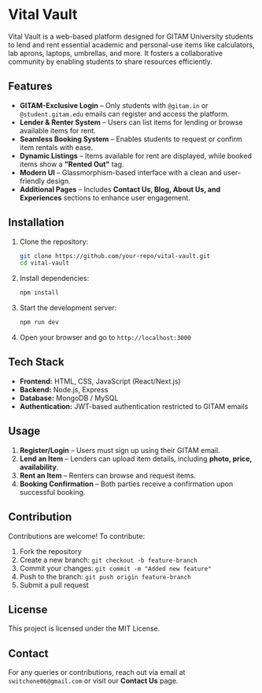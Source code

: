 # Vital Vault

Vital Vault is a web-based platform designed for GITAM University students to lend and rent essential academic and personal-use items like calculators, lab aprons, laptops, umbrellas, and more. It fosters a collaborative community by enabling students to share resources efficiently.

## Features

- **GITAM-Exclusive Login** – Only students with `@gitam.in` or `@student.gitam.edu` emails can register and access the platform.
- **Lender & Renter System** – Users can list items for lending or browse available items for rent.
- **Seamless Booking System** – Enables students to request or confirm item rentals with ease.
- **Dynamic Listings** – Items available for rent are displayed, while booked items show a **"Rented Out"** tag.
- **Modern UI** – Glassmorphism-based interface with a clean and user-friendly design.
- **Additional Pages** – Includes **Contact Us, Blog, About Us, and Experiences** sections to enhance user engagement.

## Installation

1. Clone the repository:
   ```sh
   git clone https://github.com/your-repo/vital-vault.git
   cd vital-vault
   ```
2. Install dependencies:
   ```sh
   npm install
   ```
3. Start the development server:
   ```sh
   npm run dev
   ```
4. Open your browser and go to `http://localhost:3000`

## Tech Stack

- **Frontend:** HTML, CSS, JavaScript (React/Next.js)
- **Backend:** Node.js, Express
- **Database:** MongoDB / MySQL
- **Authentication:** JWT-based authentication restricted to GITAM emails

## Usage

1. **Register/Login** – Users must sign up using their GITAM email.
2. **Lend an Item** – Lenders can upload item details, including **photo, price, availability**.
3. **Rent an Item** – Renters can browse and request items.
4. **Booking Confirmation** – Both parties receive a confirmation upon successful booking.

## Contribution

Contributions are welcome! To contribute:
1. Fork the repository
2. Create a new branch: `git checkout -b feature-branch`
3. Commit your changes: `git commit -m "Added new feature"`
4. Push to the branch: `git push origin feature-branch`
5. Submit a pull request

## License

This project is licensed under the MIT License.

## Contact

For any queries or contributions, reach out via email at `switchone06@gmail.com` or visit our **Contact Us** page.
